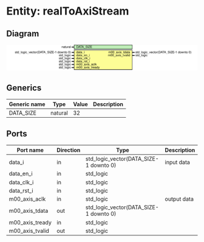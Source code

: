 # Entity: realToAxiStream

## Diagram

![Diagram](realToAxiStream.svg "Diagram")
## Generics

| Generic name | Type    | Value | Description |
| ------------ | ------- | ----- | ----------- |
| DATA_SIZE    | natural | 32    |             |
## Ports

| Port name       | Direction | Type                                   | Description |
| --------------- | --------- | -------------------------------------- | ----------- |
| data_i          | in        | std_logic_vector(DATA_SIZE-1 downto 0) | input data  |
| data_en_i       | in        | std_logic                              |             |
| data_clk_i      | in        | std_logic                              |             |
| data_rst_i      | in        | std_logic                              |             |
| m00_axis_aclk   | in        | std_logic                              | output data |
| m00_axis_tdata  | out       | std_logic_vector(DATA_SIZE-1 downto 0) |             |
| m00_axis_tready | in        | std_logic                              |             |
| m00_axis_tvalid | out       | std_logic                              |             |
